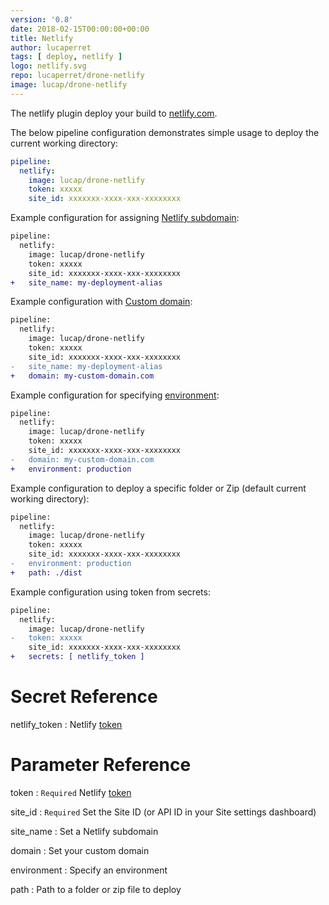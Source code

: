 ```yaml
---
version: '0.8'
date: 2018-02-15T00:00:00+00:00
title: Netlify
author: lucaperret
tags: [ deploy, netlify ]
logo: netlify.svg
repo: lucaperret/drone-netlify
image: lucap/drone-netlify
---
```


The netlify plugin deploy your build to [netlify.com](https://netlify.com).

The below pipeline configuration demonstrates simple usage to deploy the current working directory:

```yaml
pipeline:
  netlify:
    image: lucap/drone-netlify
    token: xxxxx
    site_id: xxxxxxx-xxxx-xxx-xxxxxxxx
```

Example configuration for assigning [Netlify subdomain](https://www.netlify.com/docs/custom-domains/):

```diff
pipeline:
  netlify:
    image: lucap/drone-netlify
    token: xxxxx
    site_id: xxxxxxx-xxxx-xxx-xxxxxxxx
+   site_name: my-deployment-alias
```

Example configuration with [Custom domain](https://www.netlify.com/docs/custom-domains/):

```diff
pipeline:
  netlify:
    image: lucap/drone-netlify
    token: xxxxx
    site_id: xxxxxxx-xxxx-xxx-xxxxxxxx
-   site_name: my-deployment-alias
+   domain: my-custom-domain.com
```

Example configuration for specifying [environment](https://www.netlify.com/docs/continuous-deployment/#deploy-contexts):

```diff
pipeline:
  netlify:
    image: lucap/drone-netlify
    token: xxxxx
    site_id: xxxxxxx-xxxx-xxx-xxxxxxxx
-   domain: my-custom-domain.com
+   environment: production
```

Example configuration to deploy a specific folder or Zip (default current working directory):

```diff
pipeline:
  netlify:
    image: lucap/drone-netlify
    token: xxxxx
    site_id: xxxxxxx-xxxx-xxx-xxxxxxxx
-   environment: production
+   path: ./dist
```

Example configuration using token from secrets:

```diff
pipeline:
  netlify:
    image: lucap/drone-netlify
-   token: xxxxx
    site_id: xxxxxxx-xxxx-xxx-xxxxxxxx
+   secrets: [ netlify_token ]
```

# Secret Reference

netlify_token
: Netlify [token](https://app.netlify.com/applications)

# Parameter Reference

token
: `Required` Netlify [token](https://app.netlify.com/applications)

site_id
: `Required` Set the Site ID (or API ID in your Site settings dashboard)

site_name
: Set a Netlify subdomain

domain
: Set your custom domain

environment
: Specify an environment

path
: Path to a folder or zip file to deploy
